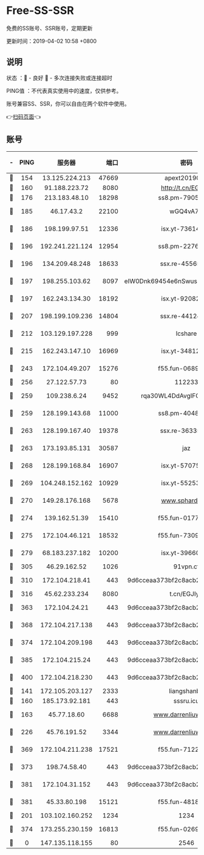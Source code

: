 # Free-SS-SSR

免费的SS账号、SSR账号，定期更新

更新时间：2019-04-02 10:58 +0800

## 说明

状态     ：🙂 - 良好 🙁 - 多次连接失败或连接超时

PING值   ：不代表真实使用中的速度，仅供参考。

账号兼容SS、SSR，你可以自由在两个软件中使用。

👉[扫码页面](https://liesauer.github.io/Free-SS-SSR/)👈

## 账号

|-|PING|服务器|端口|密码|加密方式|区域|
|:----:|:----:|:-----:|-----:|:----:|:----:|:----:|
|🙂|154|13.125.224.213|47669|apext2019001|chacha20|KR|
|🙂|160|91.188.223.72|8080|http://t.cn/EGJIyrl|rc4-md5|RU|
|🙂|176|213.183.48.10|18298|ss8.pm-79052451|rc4-md5|RU|
|🙂|185|46.17.43.2|22100|wGQ4vA7D|aes-256-gcm|RU|
|🙂|186|198.199.97.51|12336|isx.yt-73614806|aes-256-cfb|US|
|🙂|196|192.241.221.124|12954|ss8.pm-22766705|aes-256-cfb|US|
|🙂|196|134.209.48.248|18633|ssx.re-45565210|aes-256-cfb|US|
|🙂|197|198.255.103.62|8097|eIW0Dnk69454e6nSwuspv9DmS201tQ0D|aes-256-cfb|US|
|🙂|197|162.243.134.30|18192|isx.yt-92082947|aes-256-cfb|US|
|🙂|207|198.199.109.236|14804|ssx.re-44124344|aes-256-cfb|US|
|🙂|212|103.129.197.228|999|lcshare|aes-256-cfb|US|
|🙂|215|162.243.147.10|16969|isx.yt-34812423|aes-256-cfb|US|
|🙂|243|172.104.49.207|15276|f55.fun-06892021|aes-256-cfb|SG|
|🙂|256|27.122.57.73|80|112233|chacha20|HK|
|🙂|259|109.238.6.24|9452|rqa30WL4DdAvgIFG6Fs3znzTa|aes-256-cfb|FR|
|🙂|259|128.199.143.68|11000|ss8.pm-40482741|aes-256-cfb|SG|
|🙂|263|128.199.167.40|19378|ssx.re-36335302|aes-256-cfb|SG|
|🙂|263|173.193.85.131|30587|jaz|aes-256-cfb|US|
|🙂|268|128.199.168.84|16907|isx.yt-57075822|aes-256-cfb|SG|
|🙂|269|104.248.152.162|10929|isx.yt-55253317|aes-256-cfb|SG|
|🙂|270|149.28.176.168|5678|www.sphard.com|aes-256-cfb|SG|
|🙂|274|139.162.51.39|15410|f55.fun-01775973|aes-256-cfb|SG|
|🙂|275|172.104.46.121|18532|f55.fun-73091809|aes-256-cfb|SG|
|🙂|279|68.183.237.182|10200|isx.yt-39660220|aes-256-cfb|SG|
|🙂|305|46.29.162.52|1026|91vpn.cf|rc4-md5|RU|
|🙂|310|172.104.218.41|443|9d6cceaa373bf2c8acb22e60b6a58be6|aes-256-cfb|US|
|🙂|316|45.62.233.234|8080|t.cn/EGJIyrl|rc4-md5|CA|
|🙂|363|172.104.24.21|443|9d6cceaa373bf2c8acb22e60b6a58be6|aes-256-cfb|US|
|🙂|368|172.104.217.138|443|9d6cceaa373bf2c8acb22e60b6a58be6|aes-256-cfb|US|
|🙂|374|172.104.209.198|443|9d6cceaa373bf2c8acb22e60b6a58be6|aes-256-cfb|US|
|🙂|385|172.104.215.24|443|9d6cceaa373bf2c8acb22e60b6a58be6|aes-256-cfb|US|
|🙂|400|172.104.218.230|443|9d6cceaa373bf2c8acb22e60b6a58be6|aes-256-cfb|US|
|🙂|141|172.105.203.127|2333|liangshanbo|chacha20|JP|
|🙂|160|185.173.92.181|443|sssru.icu|rc4-md5|RU|
|🙂|163|45.77.18.60|6688|www.darrenliuwei.com|aes-256-cfb|JP|
|🙂|226|45.76.191.52|3344|www.darrenliuwei.com|aes-256-cfb|AU|
|🙂|369|172.104.211.238|17521|f55.fun-71226377|aes-256-cfb|US|
|🙂|373|198.74.58.40|443|9d6cceaa373bf2c8acb22e60b6a58be6|aes-256-cfb|US|
|🙂|381|172.104.31.152|443|9d6cceaa373bf2c8acb22e60b6a58be6|aes-256-cfb|US|
|🙂|381|45.33.80.198|15121|f55.fun-48185620|aes-256-cfb|US|
|🙁|201|103.102.160.252|1234|1234|rc4-md5|JP|
|🙁|374|173.255.230.159|16813|f55.fun-02691027|aes-256-cfb|US|
|🙁|0|147.135.118.155|80|2546|chacha20|US|

